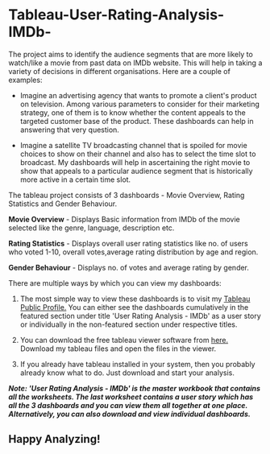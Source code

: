 # Tableau-User-Rating-Analysis-IMDb-

The project aims to identify the audience segments that are more likely to watch/like a movie from past data on IMDb website. This will help in taking a variety of decisions in different organisations. Here are a couple of examples:

- Imagine an advertising agency that wants to promote a client's product on television. Among various parameters to consider for their marketing strategy, one of them is to know whether the content appeals to the targeted customer base of the product. These dashboards can help in answering that very question.

- Imagine a satellite TV broadcasting channel that is spoiled for movie choices to show on their channel and also has to select the time slot to broadcast. My dashboards will help in ascertaining the right movie to show that appeals to a particular audience segment that is historically more active in a certain time slot.

The tableau project consists of 3 dashboards - Movie Overview, Rating Statistics and Gender Behaviour.

**Movie Overview** - Displays Basic information from IMDb of the movie selected like the genre, language, description etc.

**Rating Statistics** - Displays overall user rating statistics like no. of users who voted 1-10, overall votes,average rating distribution by age and region.

**Gender Behaviour** - Displays no. of votes and average rating by gender.

There are multiple ways by which you can view my dashboards:

1. The most simple way to view these dashboards is to visit my [Tableau Public Profile.](https://public.tableau.com/profile/anurag.saihari.rachamalla) You can either see the dashboards cumulatively in the featured section under title 'User Rating Analysis - IMDb' as a user story or individually in the non-featured section under respective titles. 

2. You can download the free tableau viewer software from [here.](https://www.tableau.com/products/reader/download) Download my tableau files and open the files in the viewer.

3. If you already have tableau installed in your system, then you probably already know what to do. Just download and start your analysis. 

***Note: 'User Rating Analysis - IMDb' is the master workbook that contains all the worksheets. The last worksheet contains a user story which has all the 3 dashboards and you can view them all together at one place. Alternatively, you can also download and view individual dashboards.***

## Happy Analyzing!
